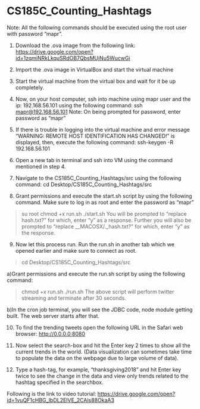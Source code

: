 # CS185C_Counting_Hashtags

Note: All the following commands should be executed using the root user with password “mapr”.
1. Download the .ova image from the following link:
https://drive.google.com/open?id=1zqmiNRkLkquSRdOB7QbsMUjNu5WucwGi

2. Import the .ova image in VirtualBox and start the virtual machine

3. Start the virtual machine from the virtual box and wait for it be up completely.

4. Now, on your host computer, ssh into machine using mapr user and the ip: 192.168.56.101 using the following command:
ssh mapr@192.168.56.101 
Note: On being prompted for password, enter password as “mapr”

5. If there is trouble in logging into the virtual machine and error message “WARNING: REMOTE HOST IDENTIFICATION HAS CHANGED!” is displayed, then,  execute the following command:
ssh-keygen -R 192.168.56.101 

6. Open a new tab in terminal and ssh into VM using the command mentioned in step 4.

7. Navigate to the CS185C_Counting_Hashtags/src using the following command:
cd Desktop/CS185C_Counting_Hashtags/src

8. Grant permissions and execute the start.sh script by using the following command. Make sure to log in as root and enter the password as “mapr”
>su root
>chmod +x run.sh
>./start.sh
>You will be prompted to “replace hash.txt?” for which, enter “y” as a response.
>Further you will also be prompted to “replace __MACOSX/._hash.txt?” for which, enter “y” as the response.

9. Now let this process run. Run the run.sh in another tab which we opened earlier and make sure to connect as root. 
>cd Desktop/CS185C_Counting_Hashtags/src

a)Grant permissions and execute the run.sh script by using the following command:
>chmod +x run.sh
>./run.sh
The above script will perform twitter streaming and terminate after 30 seconds.

b)In the cron job terminal, you will see the JDBC code, node module getting built. The web server starts after that.

 10.   To find the trending tweets open the following URL in the Safari web    browser:
	http://0.0.0.0:8080
     
11. Now select the search-box and hit the Enter key 2 times to show all the current trends in the world. (Data visualization can sometimes take time to populate the data on the webpage due to large volume of data).

12.  Type a hash-tag, for example, “thanksgiving2018” and hit Enter key twice to see the change in the data and view only trends related to the hashtag specified in the searchbox.


Following is the link to video tutorial:
https://drive.google.com/open?id=1vuQF1cHBG_lbDL2EIVE_2CAls88OkaA3



